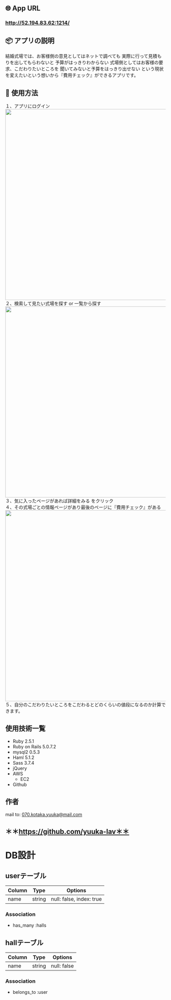 ## 🌐 App URL

### **http://52.194.83.62:1214/**  

## 📦 アプリの説明

結婚式場では、お客様側の意見としてはネットで調べても
実際に行って見積もりを出してもらわないと
予算がはっきりわからない
式場側としてはお客様の要求、こだわりたいところを
聞いてみないと予算をはっきり出せない
という現状を変えたいという想いから『費用チェック』ができるアプリです。

## 💬 使用方法

１、アプリにログイン<br>
  <img src="https://i.gyazo.com/5d2d10f7775bb52f675a039c5501b066.png" width="600x600"><br>
２、検索して見たい式場を探す or 一覧から探す<br>
  <img src="https://i.gyazo.com/003f69ebb6ea926654a85b5c26997092.jpg" width="600x600"><br>
３、気に入ったページがあれば詳細をみる をクリック<br>
４、その式場ごとの情報ページがあり最後のページに『費用チェック』がある<br>
  <img src="https://i.gyazo.com/51dafe0433f5f53e6eff7e9b96417d6b.jpg" width="600x600"><br>
５、自分のこだわりたいところをこだわるとどのくらいの値段になるのか計算できます。

 
## 使用技術一覧

- Ruby 2.5.1
- Ruby on Rails 5.0.7.2
- mysql2 0.5.3
- Haml 5.1.2
- Sass 3.7.4
- jQuery
- AWS
  - EC2
- Github
 
## 作者
mail to: 070.kotaka.yuuka@mail.com
## ＊＊https://github.com/yuuka-lav＊＊


# DB設計

## userテーブル
|Column|Type|Options|
|------|----|-------|
|name|string|null: false, index: true|

### Association
- has_many :halls

## hallテーブル

|Column|Type|Options|
|------|----|-------|
|name|string|null: false|

### Association
- belongs_to :user